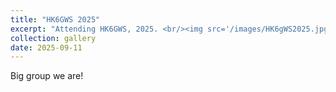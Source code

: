 ```yaml
---
title: "HK6GWS 2025"
excerpt: "Attending HK6GWS, 2025. <br/><img src='/images/HK6gWS2025.jpg'>"
collection: gallery
date: 2025-09-11
---
```


Big group we are!